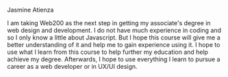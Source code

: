 Jasmine Atienza

I am taking Web200 as the next step in getting my associate's degree in web design and development. I do not have much experience in coding and so I only know a little about Javascript. But I hope this course will give me a better understanding of it and help me to gain experience using it. I hope to use what I learn from this course to help further my education and help achieve my degree. Afterwards, I hope to use everything I learn to pursue a career as a web developer or in UX/UI design.
